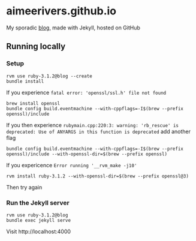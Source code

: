 # aimeerivers.github.io

My sporadic [blog](https://www.aimeerivers.com/), made with Jekyll, hosted on GitHub

## Running locally

### Setup

    rvm use ruby-3.1.2@blog --create
    bundle install

If you experience `fatal error: 'openssl/ssl.h' file not found`

    brew install openssl
    bundle config build.eventmachine --with-cppflags=-I$(brew --prefix openssl)/include

If you then experience `rubymain.cpp:220:3: warning: 'rb_rescue' is deprecated: Use of ANYARGS in this function is deprecated` add another flag

    bundle config build.eventmachine --with-cppflags=-I$(brew --prefix openssl)/include --with-openssl-dir=$(brew --prefix openssl)


If you expericence `Error running '__rvm_make -j10'`

    rvm install ruby-3.1.2 --with-openssl-dir=$(brew --prefix openssl@3)

Then try again

### Run the Jekyll server

    rvm use ruby-3.1.2@blog
    bundle exec jekyll serve

Visit http://localhost:4000
